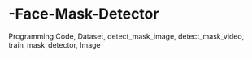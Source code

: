 # -Face-Mask-Detector
Programming Code, Dataset, detect_mask_image, detect_mask_video, train_mask_detector, Image
